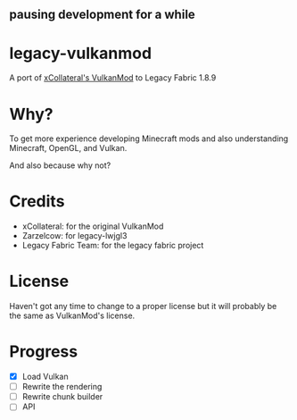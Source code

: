 ## pausing development for a while

# legacy-vulkanmod
A port of [xCollateral's VulkanMod](https://github.com/xCollateral/VulkanMod) to Legacy Fabric 1.8.9

# Why?
To get more experience developing Minecraft mods and also understanding Minecraft, OpenGL, and Vulkan.

And also because why not?

# Credits
 - xCollateral: for the original VulkanMod
 - Zarzelcow: for legacy-lwjgl3
 - Legacy Fabric Team: for the legacy fabric project

# License
Haven't got any time to change to a proper license but it will probably be the same as VulkanMod's license.

# Progress
- [x] Load Vulkan
- [ ] Rewrite the rendering
- [ ] Rewrite chunk builder
- [ ] API
